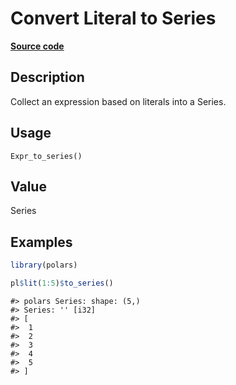 

# Convert Literal to Series

[**Source code**](https://github.com/pola-rs/r-polars/tree/main/R/expr__expr.R#L3232)

## Description

Collect an expression based on literals into a Series.

## Usage

<pre><code class='language-R'>Expr_to_series()
</code></pre>

## Value

Series

## Examples

``` r
library(polars)

pl$lit(1:5)$to_series()
```

    #> polars Series: shape: (5,)
    #> Series: '' [i32]
    #> [
    #>  1
    #>  2
    #>  3
    #>  4
    #>  5
    #> ]
